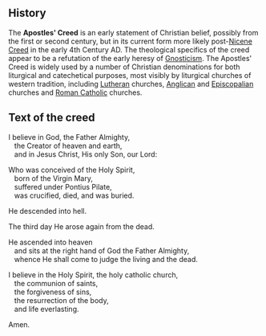 ## History

The **Apostles' Creed** is an early statement of Christian belief,
possibly from the first or second century, but in its current form
more likely post-[Nicene Creed](Nicene_Creed "Nicene Creed") in the
early 4th Century AD. The theological specifics of the creed appear
to be a refutation of the early heresy of
[Gnosticism](Gnosticism "Gnosticism"). The Apostles' Creed is
widely used by a number of Christian denominations for both
liturgical and catechetical purposes, most visibly by liturgical
churches of western tradition, including
[Lutheran](Lutheranism "Lutheranism") churches,
[Anglican](Anglican "Anglican") and
[Episcopalian](Episcopalian "Episcopalian") churches and
[Roman Catholic](Roman_Catholic "Roman Catholic") churches.

## Text of the creed

I believe in God, the Father Almighty,  
   the Creator of heaven and earth,  
   and in Jesus Christ, His only Son, our Lord:

Who was conceived of the Holy Spirit,  
   born of the Virgin Mary,  
   suffered under Pontius Pilate,  
   was crucified, died, and was buried.

He descended into hell.

The third day He arose again from the dead.

He ascended into heaven  
   and sits at the right hand of God the Father Almighty,  
   whence He shall come to judge the living and the dead.

I believe in the Holy Spirit, the holy catholic church,  
   the communion of saints,  
   the forgiveness of sins,  
   the resurrection of the body,  
   and life everlasting.

Amen.



